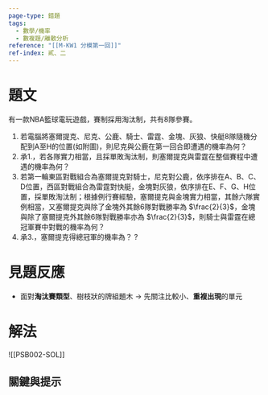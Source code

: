 ```yaml
---
page-type: 錯題
tags:
  - 數學/機率
  - 數複題/離散分析
reference: "[[M-KW1 分模第一回]]"
ref-index: 貳、二
---
```

# 題文
有一款NBA籃球電玩遊戲，賽制採用淘汰制，共有8隊參賽。
1. 若電腦將塞爾提克、尼克、公鹿、騎士、雷霆、金塊、灰狼、快艇8隊隨機分配到A至H的位置(如附圖)，則尼克與公鹿在第一回合即遭遇的機率為何？
2. 承1.，若各隊實力相當，且採單敗淘汰制，則塞爾提克與雷霆在整個賽程中遭遇的機率為何？
3. 若第一輪東區對戰組合為塞爾提克對騎士，尼克對公鹿，依序排在A、B、C、D位置，西區對戰組合為雷霆對快艇，金塊對灰狼，依序排在E、F、G、H位置，採單敗淘汰制；根據例行賽經驗，塞爾提克與金塊實力相當，其餘六隊實例相當，又塞爾提克與除了金塊外其餘6隊對戰勝率為 $\frac{2}{3}$，金塊與除了塞爾提克外其餘6隊對戰勝率亦為 $\frac{2}{3}$，則騎士與雷霆在總冠軍賽中對戰的機率為何？
4. 承3.，塞爾提克得總冠軍的機率為？
?
# 見題反應
- 面對**淘汰賽類型**、樹枝狀的牌組題木 -> 先關注比較小、**重複出現**的單元

# 解法
![[PSB002-SOL]]
## 關鍵與提示